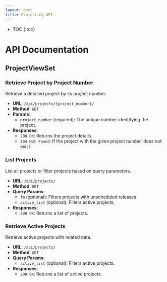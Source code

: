 ```yaml
---
layout: post
title: Projecting API
---
```


* TOC
{:toc}

# API Documentation

## ProjectViewSet

### Retrieve Project by Project Number
Retrieve a detailed project by its project number.

- **URL**: `/api/projects/{project_number}/`
- **Method**: `GET`
- **Params**:
  - `project_number` (required): The unique number identifying the project.
- **Responses**:
  - `200 OK`: Returns the project details.
  - `404 Not Found`: If the project with the given project number does not exist.

### List Projects
List all projects or filter projects based on query parameters.

- **URL**: `/api/projects/`
- **Method**: `GET`
- **Query Params**:
  - `fm` (optional): Filters projects with unscheduled releases.
  - `active_list` (optional): Filters active projects.
- **Responses**:
  - `200 OK`: Returns a list of projects.

### Retrieve Active Projects
Retrieve active projects with related data.

- **URL**: `/api/projects/`
- **Method**: `GET`
- **Query Params**:
  - `active_list` (optional): Filters active projects.
- **Responses**:
  - `200 OK`: Returns a list of active projects.
